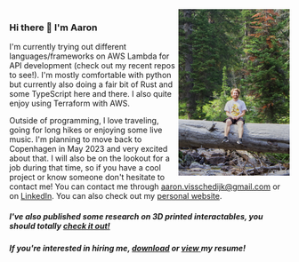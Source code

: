 <img align="right" width="200" height="300" src="/me-on-tree.jpg">

### Hi there 👋 I'm Aaron

I'm currently trying out different languages/frameworks on AWS Lambda for API development (check out my recent repos to see!). I'm mostly comfortable with python but currently also doing a fair bit of Rust and some TypeScript here and there. I also quite enjoy using Terraform with AWS.

Outside of programming, I love traveling, going for long hikes or enjoying some live music. I'm planning to move back to Copenhagen in May 2023 and very excited about that. I will also be on the lookout for a job during that time, so if you have a cool project or know someone don't hesitate to contact me! You can contact me through [aaron.visschedijk@gmail.com](mailto:aaron.visschedijk@gmail.com) or on [LinkedIn](https://www.linkedin.com/in/aaron-visschedijk-03953a146/). You can also check out my [personal website](https://aaronvisschedijk.com).
 
##### I've also published some research on 3D printed interactables, you should totally [check it out!](https://dl.acm.org/doi/abs/10.1145/3490149.3501314)

##### If you're interested in hiring me, [download](https://github.com/aaron-visschedijk/react-resume-builder/raw/master/example/react-resume.pdf) or [view ](https://github.com/aaron-visschedijk/react-resume-builder/blob/master/example/react-resume.pdf) my resume!


<!--
**aaron-visschedijk/aaron-visschedijk** is a ✨ _special_ ✨ repository because its `README.md` (this file) appears on your GitHub profile.

Here are some ideas to get you started:

- 🔭 I’m currently working on ...
- 🌱 I’m currently learning ...
- 👯 I’m looking to collaborate on ...
- 🤔 I’m looking for help with ...
- 💬 Ask me about ...
- 📫 How to reach me: ...
- 😄 Pronouns: ...
- ⚡ Fun fact: ...
-->
